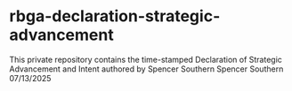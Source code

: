 # rbga-declaration-strategic-advancement
This private repository contains the time-stamped Declaration of Strategic Advancement and Intent authored by Spencer Southern
Spencer Southern 07/13/2025
